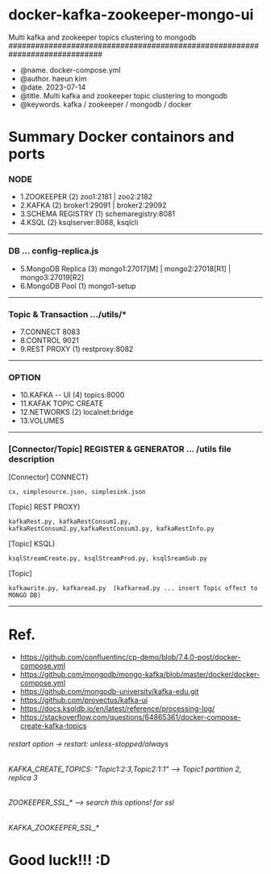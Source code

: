 # docker-kafka-zookeeper-mongo-ui
Multi kafka and zookeeper topics clustering to mongodb
#############################################################################
 - @name.   docker-compose.yml
 - @author. haeun kim
 - @date.   2023-07-14
 - @title.  Multi kafka and zookeeper topic clustering to mongodb
 - @keywords.  kafka / zookeeper / mongodb / docker

# Summary Docker containors and ports
### NODE

- 1.ZOOKEEPER         (2) zoo1:2181 | zoo2:2182 
- 2.KAFKA             (2) broker1:29091  |  broker2:29092     
- 3.SCHEMA REGISTRY   (1) schemaregistry:8081
- 4.KSQL              (2) ksqlserver:8088, ksqlcli  
---------------------------------------------------------------------------
### DB                    ... config-replica.js

- 5.MongoDB Replica   (3) mongo1:27017[M] | mongo2:27018[R1] | mongo3:27019[R2]     
- 6.MongoDB Pool      (1) mongo1-setup
---------------------------------------------------------------------------
### Topic & Transaction   .../utils/*  

- 7.CONNECT               8083
- 8.CONTROL               9021
- 9.REST PROXY        (1) restproxy:8082
---------------------------------------------------------------------------
### OPTION

- 10.KAFKA -- UI      (4) topics:8000
- 11.KAFAK TOPIC CREATE
- 12.NETWORKS         (2) localnet:bridge
- 13.VOLUMES
---------------------------------------------------------------------------
### [Connector/Topic] REGISTER & GENERATOR ... /utils file description 

[Connector] CONNECT) 
```
cx, simplesource.json, simplesink.json
```
[Topic] REST PROXY)  
```
kafkaRest.py, kafkaRestConsum1.py, kafkaRestConsum2.py,kafkaRestConsum3.py, kafkaRestInfo.py
```
[Topic] KSQL) 
```
ksqlStreamCreate.py, ksqlStreamProd.py, ksqlSreamSub.py
```
[Topic] 
```
kafkawrite.py, kafkaread.py  (kafkaread.py ... insert Topic offect to MONGO DB)
```
---------------------------------------------------------------------------
# Ref. 
- https://github.com/confluentinc/cp-demo/blob/7.4.0-post/docker-compose.yml
- https://github.com/mongodb/mongo-kafka/blob/master/docker/docker-compose.yml
- https://github.com/mongodb-university/kafka-edu.git
- https://github.com/provectus/kafka-ui
- https://docs.ksqldb.io/en/latest/reference/processing-log/
- https://stackoverflow.com/questions/64865361/docker-compose-create-kafka-topics

###### restart option ->     restart: unless-stopped/always
###### KAFKA_CREATE_TOPICS: "Topic1:2:3,Topic2:1:1"  --> Topic1 partition 2, replica 3 
###### ZOOKEEPER_SSL_* --> search this options! for ssl
###### KAFKA_ZOOKEEPER_SSL_* 

# Good luck!!! :D
